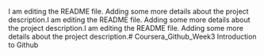 I am editing the README file. Adding some more details about the project description.I am editing the README file. Adding some more details about the project description.I am editing the README file. Adding some more details about the project description.# Coursera_Github_Week3
Introduction to Github

